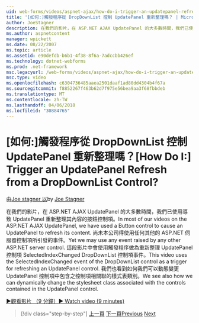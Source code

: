 ```yaml
---
uid: web-forms/videos/aspnet-ajax/how-do-i-trigger-an-updatepanel-refresh-from-a-dropdownlist-control
title: '[如何:]觸發程序從 DropDownList 控制 UpdatePanel 重新整理嗎？ | Microsoft Docs'
author: JoeStagner
description: 在我們的影片，在 ASP.NET AJAX UpdatePanel 的大多數時間，我們已使用導致 UpdatePanel 重新整理其內容的按鈕控制項。 本公司得在尚未使用的任何事件...
ms.author: aspnetcontent
manager: wpickett
ms.date: 08/22/2007
ms.topic: article
ms.assetid: e90defdb-b6b1-4f38-8f6a-7adccbb426ef
ms.technology: dotnet-webforms
ms.prod: .net-framework
msc.legacyurl: /web-forms/videos/aspnet-ajax/how-do-i-trigger-an-updatepanel-refresh-from-a-dropdownlist-control
msc.type: video
ms.openlocfilehash: c6304736485aaea2501daaf1ad80dd4304b4f67a
ms.sourcegitcommit: f8852267f463b62d7f975e56bea9aa3f68fbbdeb
ms.translationtype: MT
ms.contentlocale: zh-TW
ms.lasthandoff: 04/06/2018
ms.locfileid: "30884765"
---
```

<a name="how-do-i-trigger-an-updatepanel-refresh-from-a-dropdownlist-control"></a><span data-ttu-id="2be0e-105">[如何:]觸發程序從 DropDownList 控制 UpdatePanel 重新整理嗎？</span><span class="sxs-lookup"><span data-stu-id="2be0e-105">[How Do I:] Trigger an UpdatePanel Refresh from a DropDownList Control?</span></span>
====================
<span data-ttu-id="2be0e-106">由[Joe stagner 以](https://github.com/JoeStagner)</span><span class="sxs-lookup"><span data-stu-id="2be0e-106">by [Joe Stagner](https://github.com/JoeStagner)</span></span>

<span data-ttu-id="2be0e-107">在我們的影片，在 ASP.NET AJAX UpdatePanel 的大多數時間，我們已使用導致 UpdatePanel 重新整理其內容的按鈕控制項。</span><span class="sxs-lookup"><span data-stu-id="2be0e-107">In most of our videos on the ASP.NET AJAX UpdatePanel, we have used a Button control to cause an UpdatePanel to refresh its content.</span></span> <span data-ttu-id="2be0e-108">尚未本公司得使用任何其他的 ASP.NET 伺服器控制項所引發的事件。</span><span class="sxs-lookup"><span data-stu-id="2be0e-108">Yet we may use any event raised by any other ASP.NET server control.</span></span> <span data-ttu-id="2be0e-109">這段影片中會使用觸發程序做為重新整理 UpdatePanel 控制項 SelectedIndexChanged DropDownList 控制項事件。</span><span class="sxs-lookup"><span data-stu-id="2be0e-109">This video uses the SelectedIndexChanged event of the DropDownList control as a trigger for refreshing an UpdatePanel control.</span></span> <span data-ttu-id="2be0e-110">我們也看到如何我們可以動態變更 UpdatePanel 控制項中包含之控制項相關聯的樣式表類別。</span><span class="sxs-lookup"><span data-stu-id="2be0e-110">We see also how we can dynamically change the stylesheet class associated with the controls contained in the UpdatePanel control.</span></span>

[<span data-ttu-id="2be0e-111">&#9654;觀看影片 （9 分鐘）</span><span class="sxs-lookup"><span data-stu-id="2be0e-111">&#9654; Watch video (9 minutes)</span></span>](https://channel9.msdn.com/Blogs/ASP-NET-Site-Videos/how-do-i-trigger-an-updatepanel-refresh-from-a-dropdownlist-control)

> [!div class="step-by-step"]
> <span data-ttu-id="2be0e-112">[上一頁](how-do-i-implement-the-persistent-communications-pattern-using-web-services.md)
> [下一頁](how-do-i-create-an-aspnet-ajax-extender-from-scratch.md)</span><span class="sxs-lookup"><span data-stu-id="2be0e-112">[Previous](how-do-i-implement-the-persistent-communications-pattern-using-web-services.md)
[Next](how-do-i-create-an-aspnet-ajax-extender-from-scratch.md)</span></span>
